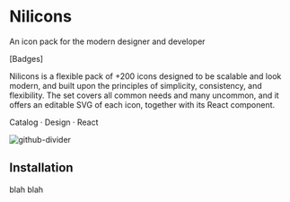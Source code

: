 # Nilicons
An icon pack for the modern designer and developer

[Badges]

Nilicons is a flexible pack of +200 icons designed to be scalable and look modern, and built upon the principles of simplicity, consistency, and flexibility. The set covers all common needs and many uncommon, and it offers an editable SVG of each icon, together with its React component.

Catalog · Design · React

![github-divider](https://user-images.githubusercontent.com/13088397/77936072-e37ad300-72a1-11ea-8d76-9f09d00aedd1.png)

## Installation

blah blah
